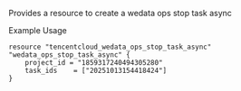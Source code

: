 Provides a resource to create a wedata ops stop task async

Example Usage

```hcl
resource "tencentcloud_wedata_ops_stop_task_async" "wedata_ops_stop_task_async" {
    project_id = "1859317240494305280"
    task_ids    = ["20251013154418424"]
}
```